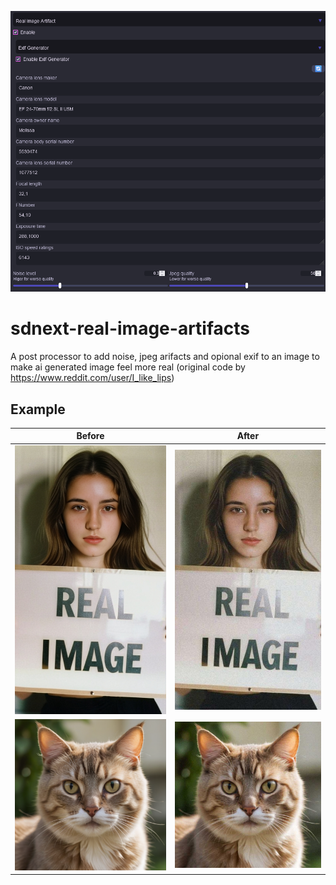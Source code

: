 ![Screenshot](examples/Screenshot.png)

# sdnext-real-image-artifacts

A post processor to add noise, jpeg arifacts and opional exif to an image to make ai generated image feel more real (original code by https://www.reddit.com/user/I_like_lips)

## Example

| Before                           | After                             |
| -------------------------------- | --------------------------------- |
| ![Before](examples/before.png)   | ![After](examples/after_exif.jpg) |
| ![Before](examples/before_2.png) | ![After](examples/after_2.png)    |
